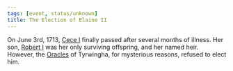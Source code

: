 ```yaml
---
tags: [event, status/unknown]
title: The Election of Elaine II
---
```



On June 3rd, 1713, [Cece I](<../../../people/historical-figures/sembaran-royalty/cece-i.md>) finally passed after several months of illness. Her son, [Robert I](<../../../people/historical-figures/sembaran-royalty/robert-i.md>) was her only surviving offspring, and her named heir. However, the [Oracles](<../../../groups/oracle-of-the-riven.md>) of Tyrwingha, for mysterious reasons, refused to elect him.

